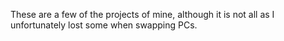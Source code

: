 These are a few of the projects of mine, although it is not all as I unfortunately lost some when swapping PCs.
